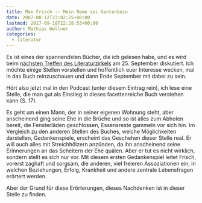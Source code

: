 ```yaml
---
title: Max Frisch -- Mein Name sei Gantenbein
date: 2007-08-12T23:02:25+00:00
lastmod: 2017-09-18T22:28:53+00:00
author: Mathias Wellner
categories:
  - literatur
---
```

Es ist eines der spannendsten Bücher, die ich gelesen habe, und es wird beim [nächsten Treffen des Literaturzirkels](http://www.mwellner.de/2007/07/26/literaturzirkel-nachstes-treffen/) am 25. September diskutiert. Ich möchte einige Stellen vorstellen und hoffentlich euer Interesse wecken, mal in das Buch reinzuschauen und dann Ende September mit dabei zu sein.

Hört also jetzt mal in den Podcast (unter diesem Eintrag rein), ich lese eine Stelle, die man gut als Einstieg in dieses facettenreiche Buch verstehen kann (S. 17).

Es geht um einen Mann, der in seiner eigenen Wohnung steht, aber anscheinend ging seine Ehe in die Brüche und so ist alles zum Abholen bereit, die Fensterläden geschlossen, Essensreste gammeln vor sich hin. Im Vergleich zu den anderen Stellen des Buches, welche Möglichkeiten darstellen, Gedankenspiele, erscheint das Geschehen dieser Stelle real. Er will auch alles mit Streichhölzern anzünden, da ihn anscheinend seine Erinnerungen an das Scheitern der Ehe quälen. Aber er tut es nicht wirklich, sondern stellt es sich nur vor. Mit diesem ersten Gedankenspiel leitet Frisch, vorerst zaghaft und sorgsam, die anderen, viel freieren Assoziationen ein, in welchen Beziehungen, Erfolg, Krankheit und andere zentrale Lebensfragen erörtert werden.

Aber der Grund für diese Erörterungen, dieses Nachdenken ist in dieser Stelle zu finden.